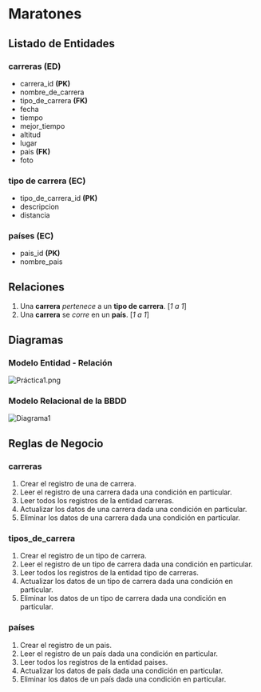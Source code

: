 # Maratones

## Listado de Entidades

### carreras (ED)

- carrera_id **(PK)**
- nombre_de_carrera
- tipo_de_carrera **(FK)**
- fecha
- tiempo
- mejor_tiempo   
- altitud
- lugar
- pais **(FK)**
- foto

### tipo de carrera (EC)

- tipo_de_carrera_id **(PK)**
- descripcion
- distancia

### países (EC)

- pais_id **(PK)**
- nombre_pais

## Relaciones

1. Una **carrera** _pertenece_ a un **tipo de carrera**. [_1 a 1_]
1. Una **carrera** se _corre_ en un **país**. [_1 a 1_]

## Diagramas

### Modelo Entidad - Relación

![Práctica1.png](./Práctica1.png)

### Modelo Relacional de la BBDD

![Diagrama1](./Diagrama1.png)

## Reglas de Negocio

### carreras

1. Crear el registro de una de carrera.
2. Leer el registro de una carrera dada una condición en particular.
2. Leer todos los registros de la entidad carreras.
2. Actualizar los datos de una carrera dada una condición en particular.
3. Eliminar los datos de una carrera dada una condición en particular.

### tipos_de_carrera

1. Crear el registro de un tipo de carrera.
2. Leer el registro de un tipo de carrera dada una condición en particular.
2. Leer todos los registros de la entidad tipo de carreras.
2. Actualizar los datos de un tipo de carrera dada una condición en particular.
3. Eliminar los datos de un tipo de carrera dada una condición en particular.

### países

1. Crear el registro de un pais.
2. Leer el registro de un país dada una condición en particular.
2. Leer todos los registros de la entidad paises.
2. Actualizar los datos de país dada una condición en particular.
3. Eliminar los datos de un país dada una condición en particular.
